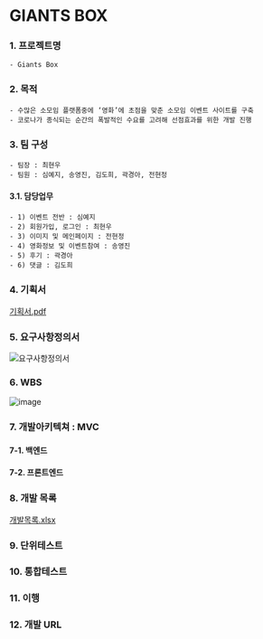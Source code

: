 # GIANTS BOX

### 1. 프로젝트명
    - Giants Box   

### 2. 목적
    - 수많은 소모임 플랫폼중에 ‘영화’에 초점을 맞춘 소모임 이벤트 사이트를 구축
    - 코로나가 종식되는 순간의 폭발적인 수요를 고려해 선점효과를 위한 개발 진행
    
### 3. 팀 구성
    - 팀장 : 최현우
    - 팀원 : 심예지, 송영진, 김도희, 곽경아, 전현정
    
#### 3.1. 담당업무
    - 1) 이벤트 전반 : 심예지
    - 2) 회원가입, 로그인 : 최현우
    - 3) 이미지 및 메인페이지 : 전현정
    - 4) 영화정보 및 이벤트참여 : 송영진
    - 5) 후기 : 곽경아
    - 6) 댓글 : 김도희
    
### 4. 기획서
[기획서.pdf](https://github.com/HYKim8/GIANTS_BOX/files/5450115/UVER_.pdf)

### 5. 요구사항정의서
![요구사항정의서](https://user-images.githubusercontent.com/70499031/98210460-f5cd9580-1f83-11eb-9a34-707a8e4a5d0a.png)

### 6. WBS
![image](https://user-images.githubusercontent.com/70499031/97402388-d1dfd380-1935-11eb-8727-2892a24927b3.png)

### 7. 개발아키텍쳐 : MVC
#### 7-1. 백엔드
#### 7-2. 프론트엔드


### 8. 개발 목록
[개발목록.xlsx](https://github.com/HYKim8/GIANTS_BOX/files/5492628/UVER_.xlsx)

### 9. 단위테스트
### 10. 통합테스트
### 11. 이행
### 12. 개발 URL  
